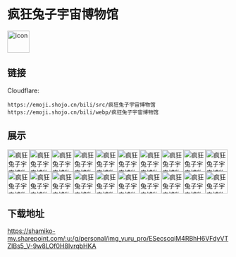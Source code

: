 # 疯狂兔子宇宙博物馆
<img src="https://emoji.shojo.cn/bili/src/疯狂兔子宇宙博物馆/icon.png" width="50" height="50" alt="icon">

## 链接
Cloudflare:
```
https://emoji.shojo.cn/bili/src/疯狂兔子宇宙博物馆
https://emoji.shojo.cn/bili/webp/疯狂兔子宇宙博物馆
```
## 展示
<img src="https://emoji.shojo.cn/bili/src/疯狂兔子宇宙博物馆/疯狂兔子宇宙博物馆-快跑.png" width="50" height="50" alt="疯狂兔子宇宙博物馆-快跑"><img src="https://emoji.shojo.cn/bili/src/疯狂兔子宇宙博物馆/疯狂兔子宇宙博物馆-合照.png" width="50" height="50" alt="疯狂兔子宇宙博物馆-合照"><img src="https://emoji.shojo.cn/bili/src/疯狂兔子宇宙博物馆/疯狂兔子宇宙博物馆-开心.png" width="50" height="50" alt="疯狂兔子宇宙博物馆-开心"><img src="https://emoji.shojo.cn/bili/src/疯狂兔子宇宙博物馆/疯狂兔子宇宙博物馆-惊喜.png" width="50" height="50" alt="疯狂兔子宇宙博物馆-惊喜"><img src="https://emoji.shojo.cn/bili/src/疯狂兔子宇宙博物馆/疯狂兔子宇宙博物馆-哼.png" width="50" height="50" alt="疯狂兔子宇宙博物馆-哼"><img src="https://emoji.shojo.cn/bili/src/疯狂兔子宇宙博物馆/疯狂兔子宇宙博物馆-飞升.png" width="50" height="50" alt="疯狂兔子宇宙博物馆-飞升"><img src="https://emoji.shojo.cn/bili/src/疯狂兔子宇宙博物馆/疯狂兔子宇宙博物馆-爱你.png" width="50" height="50" alt="疯狂兔子宇宙博物馆-爱你"><img src="https://emoji.shojo.cn/bili/src/疯狂兔子宇宙博物馆/疯狂兔子宇宙博物馆-飞喽.png" width="50" height="50" alt="疯狂兔子宇宙博物馆-飞喽"><img src="https://emoji.shojo.cn/bili/src/疯狂兔子宇宙博物馆/疯狂兔子宇宙博物馆-倒立.png" width="50" height="50" alt="疯狂兔子宇宙博物馆-倒立"><img src="https://emoji.shojo.cn/bili/src/疯狂兔子宇宙博物馆/疯狂兔子宇宙博物馆-嘲笑.png" width="50" height="50" alt="疯狂兔子宇宙博物馆-嘲笑"><img src="https://emoji.shojo.cn/bili/src/疯狂兔子宇宙博物馆/疯狂兔子宇宙博物馆-拥抱.png" width="50" height="50" alt="疯狂兔子宇宙博物馆-拥抱"><img src="https://emoji.shojo.cn/bili/src/疯狂兔子宇宙博物馆/疯狂兔子宇宙博物馆-喜欢.png" width="50" height="50" alt="疯狂兔子宇宙博物馆-喜欢"><img src="https://emoji.shojo.cn/bili/src/疯狂兔子宇宙博物馆/疯狂兔子宇宙博物馆-Hi.png" width="50" height="50" alt="疯狂兔子宇宙博物馆-Hi"><img src="https://emoji.shojo.cn/bili/src/疯狂兔子宇宙博物馆/疯狂兔子宇宙博物馆-震惊.png" width="50" height="50" alt="疯狂兔子宇宙博物馆-震惊"><img src="https://emoji.shojo.cn/bili/src/疯狂兔子宇宙博物馆/疯狂兔子宇宙博物馆-再见.png" width="50" height="50" alt="疯狂兔子宇宙博物馆-再见"><img src="https://emoji.shojo.cn/bili/src/疯狂兔子宇宙博物馆/疯狂兔子宇宙博物馆-贴贴.png" width="50" height="50" alt="疯狂兔子宇宙博物馆-贴贴"><img src="https://emoji.shojo.cn/bili/src/疯狂兔子宇宙博物馆/疯狂兔子宇宙博物馆-让我看看.png" width="50" height="50" alt="疯狂兔子宇宙博物馆-让我看看"><img src="https://emoji.shojo.cn/bili/src/疯狂兔子宇宙博物馆/疯狂兔子宇宙博物馆-讨厌.png" width="50" height="50" alt="疯狂兔子宇宙博物馆-讨厌"><img src="https://emoji.shojo.cn/bili/src/疯狂兔子宇宙博物馆/疯狂兔子宇宙博物馆-生气.png" width="50" height="50" alt="疯狂兔子宇宙博物馆-生气"><img src="https://emoji.shojo.cn/bili/src/疯狂兔子宇宙博物馆/疯狂兔子宇宙博物馆-谁呀.png" width="50" height="50" alt="疯狂兔子宇宙博物馆-谁呀">

## 下载地址

https://shamiko-my.sharepoint.com/:u:/g/personal/img_yuru_pro/ESecscqiM4RBhH6VFdyVTZIBs5_V-9w8LOf0H8IvrqbHKA